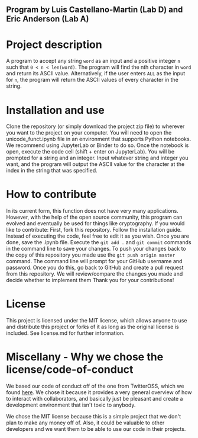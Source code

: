 ## Program by Luis Castellano-Martin (Lab D) and Eric Anderson (Lab A)

# Project description
A program to accept any string `word` as an input and a positive integer `n` such that
`0 < n < len(word)`. The program will find the nth character in `word` and return its ASCII value.
Alternatively, if the user enters `ALL` as the input for `n`, the program will return the ASCII values of every
character in the string.

# Installation and use
Clone the repository (or simply download the project zip file) to wherever you want to the project on your computer. You will need to open the unicode_funct.ipynb file in an environment that supports Python notebooks. We recommend using JupyterLab or Binder to do so. Once the notebook is open, execute the code cell (shift + enter on JupyterLab). You will be prompted for a string and an integer. Input whatever string and integer you want, and the program will output the ASCII value for the character at the index in the string that was specified.

# How to contribute
In its current form, this function does not have very many applications. However, with the help of the open source community, this program can evolved and eventually be used for things like cryptography. 
If you would like to contribute:
First, fork this repository. Follow the installation guide. Instead of executing the code, feel free to edit it as you wish. Once you are done, save the .ipynb file. Execute the `git add .` and `git commit` commands in the command line to save your changes. To push your changes back to the copy of this repository you made use the `git push origin master` command. The command line will prompt for your GitHub username and password. Once you do this, go back to GitHub and create a pull request from this repository. We will review/compare the changes you made and decide whether to implement them
Thank you for your contributions!

# License
This project is licensed under the MIT license, which allows anyone to use and distribute this project or forks of it as long as the original license is included. See license.md for further information.

# Miscellany - Why we chose the license/code-of-conduct
We based our code of conduct off of the one from TwitterOSS, which we found [here](https://github.com/twitter/code-of-conduct/blob/master/code-of-conduct.md). We chose it because it provides a very general overview of how to interact with collaborators, and basically just be pleasant and create a development environment that isn't toxic to anybody.

We chose the MIT license because this is a simple project that we don't plan to make any money off of. Also, it could be valuable to other developers and we want them to be able to use our code in their projects.
